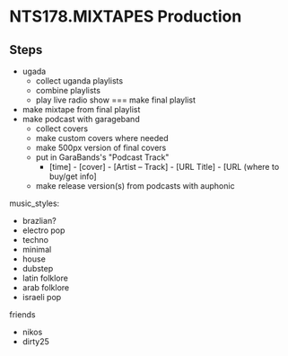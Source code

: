 # NTS178.MIXTAPES Production


## Steps

- ugada
    - collect uganda playlists
    - combine playlists
    - play live radio show === make final playlist
- make mixtape from final playlist
- make podcast with garageband
    - collect covers
    - make custom covers where needed
    - make 500px version of final covers
    - put in GaraBands's "Podcast Track"
        - [time] - [cover] - [Artist – Track] - [URL Title] - [URL (where to buy/get info]
    - make release version(s) from podcasts with auphonic

music_styles:
- brazlian?
- electro pop
- techno
- minimal
- house
- dubstep
- latin folklore
- arab folklore
- israeli pop

friends
- nikos
- dirty25